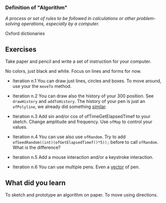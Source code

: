 ### Definition of "Algorithm"

*A process or set of rules to be followed in calculations or other problem-solving operations, especially by a computer.*

Oxford dictionaries


## Exercises

Take paper and pencil and write a set of instruction for your computer.

No colors, just black and white. Focus on lines and forms for now.

- Iteration n.1
You can draw just lines, circles and boxes. To move around, use your the `moveTo` method.


- Iteration n.2
You can draw also the history of your 300 position. See `drawHistory` and `addToHistory`. The history of your pen is just an `ofPolyline`, we already did something [similar](edap/breaking-two-things-at-once/tree/master/03-lines).

- Iteration n.3
Add sin and/or cos of ofTimeGetElapsedTimef to your sketch. Change amplitude and frequency. Use `ofMap` to control your values.

- Iteration n.4
You can use also use `ofRandom`.
Try to add `ofSeedRandom((int)(ofGetElapsedTimef()*5));` before to call `ofRandom`. What is the difference?

- Iteration n.5
Add a mouse interaction and/or a keystroke interaction.

- Iteration n.6
You can use multiple pens. Even a [vector](/edap/breaking-two-things-at-once/tree/master/02-vectors) of pen.

## What did you learn
To sketch and prototype an algorithm on paper. To move using directions.
